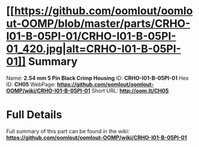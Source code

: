 
[[https://github.com/oomlout/oomlout-OOMP/blob/master/parts/CRHO-I01-B-05PI-01/CRHO-I01-B-05PI-01_420.jpg|alt=CRHO-I01-B-05PI-01]] 
Summary
=================

Name: __2.54 mm 5 Pin Black Crimp Housing__
ID: __CRHO-I01-B-05PI-01__
Hex ID: __CH05__
WebPage: __https://github.com/oomlout/oomlout-OOMP/wiki/CRHO-I01-B-05PI-01__
Short URL: __http://oom.lt/CH05__

Full Details
==========================
Full summary of this part can be found in the wiki:   
__https://github.com/oomlout/oomlout-OOMP/wiki/CRHO-I01-B-05PI-01__   

